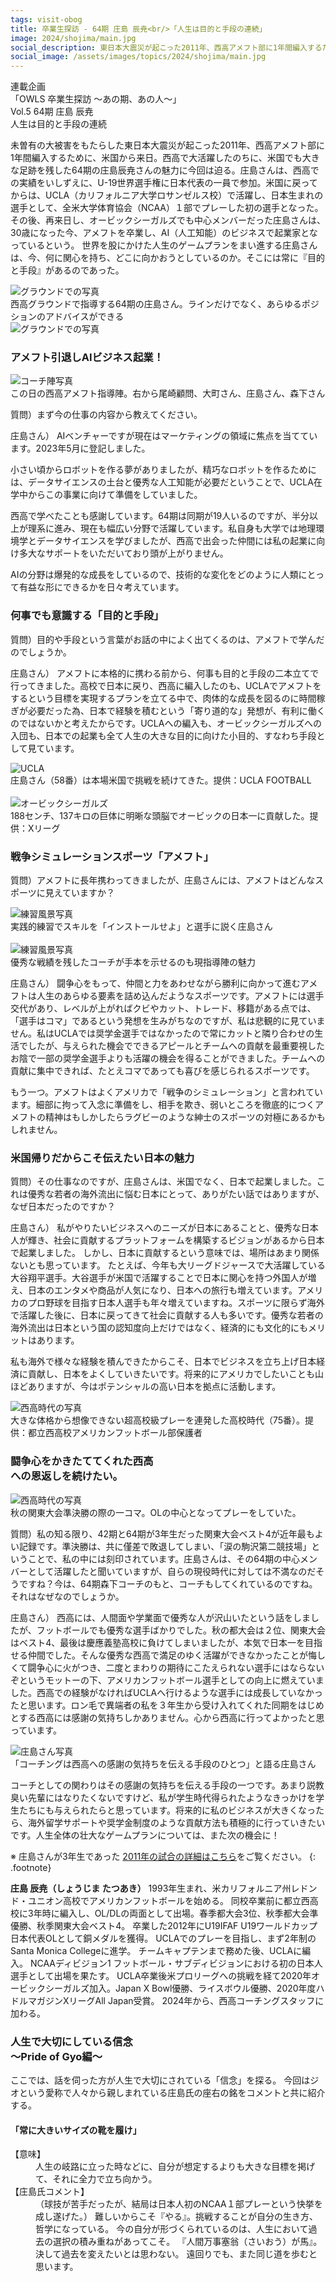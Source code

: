 ```yaml
---
tags: visit-obog
title: 卒業生探訪 - 64期 庄島 辰尭<br/>「人生は目的と手段の連続」
image: 2024/shojima/main.jpg
social_description: 東日本大震災が起こった2011年、西高アメフト部に1年間編入するために、米国から来日。西高で大活躍したのちに、米国でも大きな足跡を残した64期の庄島辰尭さんの魅力に迫る。世界を股にかけた人生のゲームプランをまい進する庄島さんは、今、何に関心を持ち、どこに向かおうとしているのか。そこには常に『目的と手段』があるのであった。
social_image: /assets/images/topics/2024/shojima/main.jpg
---
```

<div class="topic-heading">
<div class="topic-lead">
連載企画<br/>
「OWLS 卒業生探訪 ～あの期、あの人～」<br/>
Vol.5 64期 庄島 辰尭
</div>
<div class="topic-title">
人生は目的と手段の連続
</div>
</div>

未曽有の大被害をもたらした東日本大震災が起こった2011年、西高アメフト部に1年間編入するために、米国から来日。西高で大活躍したのちに、米国でも大きな足跡を残した64期の庄島辰尭さんの魅力に今回は迫る。庄島さんは、西高での実績をいしずえに、U-19世界選手権に日本代表の一員で参加。米国に戻ってからは、UCLA（カリフォルニア大学ロサンゼルス校）で活躍し、日本生まれの選手として、全米大学体育協会（NCAA）１部でプレーした初の選手となった。その後、再来日し、オービックシーガルズでも中心メンバーだった庄島さんは、30歳になった今、アメフトを卒業し、AI（人工知能）のビジネスで起業家となっているという。
世界を股にかけた人生のゲームプランをまい進する庄島さんは、今、何に関心を持ち、どこに向かおうとしているのか。そこには常に『目的と手段』があるのであった。


<div class="image-box left">
<img src="/assets/images/topics/2024/shojima/ground1.jpg" alt="グラウンドでの写真"><br/>
西高グラウンドで指導する64期の庄島さん。ラインだけでなく、あらゆるポジションのアドバイスができる<br/>
</div>
<div class="image-box right">
<img src="/assets/images/topics/2024/shojima/ground2.jpg" alt="グラウンドでの写真"><br/>
</div>


### アメフト引退しAIビジネス起業！

<div class="image-box right">
<img src="/assets/images/topics/2024/shojima/coaches.jpg" alt="コーチ陣写真"><br/>
この日の西高アメフト指導陣。右から尾崎顧問、大町さん、庄島さん、森下さん
</div>

質問）まず今の仕事の内容から教えてください。

庄島さん）
AIベンチャーですが現在はマーケティングの領域に焦点を当てています。2023年5月に登記しました。

小さい頃からロボットを作る夢がありましたが、精巧なロボットを作るためには、データサイエンスの土台と優秀な人工知能が必要だということで、UCLA在学中からこの事業に向けて準備をしていました。

西高で学べたことも感謝しています。64期は同期が19人いるのですが、半分以上が理系に進み、現在も幅広い分野で活躍しています。私自身も大学では地理環境学とデータサイエンスを学びましたが、西高で出会った仲間には私の起業に向け多大なサポートをいただいており頭が上がりません。

AIの分野は爆発的な成長をしているので、技術的な変化をどのように人類にとって有益な形にできるかを日々考えています。


### 何事でも意識する「目的と手段」

質問）目的や手段という言葉がお話の中によく出てくるのは、アメフトで学んだのでしょうか。

庄島さん）
アメフトに本格的に携わる前から、何事も目的と手段の二本立てで行ってきました。高校で日本に戻り、西高に編入したのも、UCLAでアメフトをするという目標を実現するプランを立てる中で、肉体的な成長を図るのに時間稼ぎが必要だった為、日本で経験を積むという「寄り道的な」発想が、有利に働くのではないかと考えたからです。UCLAへの編入も、オービックシーガルズへの入団も、日本での起業も全て人生の大きな目的に向けた小目的、すなわち手段として見ています。

<div class="image-box center">
<img src="/assets/images/topics/2024/shojima/ucla.jpg" alt="UCLA"><br/>
庄島さん（58番）は本場米国で挑戦を続けてきた。提供：UCLA FOOTBALL<br>
<br>
<img src="/assets/images/topics/2024/shojima/obic.jpg" alt="オービックシーガルズ"><br/>
188センチ、137キロの巨体に明晰な頭脳でオービックの日本一に貢献した。提供：Xリーグ
</div>


### 戦争シミュレーションスポーツ「アメフト」

質問）アメフトに長年携わってきましたが、庄島さんには、アメフトはどんなスポーツに見えていますか？

<div class="image-box left">
<img src="/assets/images/topics/2024/shojima/field-practice.jpg" alt="練習風景写真"><br/>
実践的練習でスキルを「インストールせよ」と選手に説く庄島さん<br/>
<br/>
<img src="/assets/images/topics/2024/shojima/field2.jpg" alt="練習風景写真"><br/>
優秀な戦績を残したコーチが手本を示せるのも現指導陣の魅力
</div>

庄島さん）
闘争心をもって、仲間と力をあわせながら勝利に向かって進むアメフトは人生のあらゆる要素を詰め込んだようなスポーツです。アメフトには選手交代があり、レベルが上がればクビやカット、トレード、移籍がある点では、「選手はコマ」であるという発想を生みがちなのですが、私は悲観的に見ていません。私はUCLAでは奨学金選手ではなかったので常にカットと隣り合わせの生活でしたが、与えられた機会でできるアピールとチームへの貢献を最重要視したお陰で一部の奨学金選手よりも活躍の機会を得ることができました。チームへの貢献に集中できれば、たとえコマであっても喜びを感じられるスポーツです。

もう一つ。アメフトはよくアメリカで「戦争のシミュレーション」と言われています。細部に拘って入念に準備をし、相手を欺き、弱いところを徹底的につくアメフトの精神はもしかしたらラグビーのような紳士のスポーツの対極にあるかもしれません。


### 米国帰りだからこそ伝えたい日本の魅力

質問）その仕事なのですが、庄島さんは、米国でなく、日本で起業しました。これは優秀な若者の海外流出に悩む日本にとって、ありがたい話ではありますが、なぜ日本だったのですか？


庄島さん）
私がやりたいビジネスへのニーズが日本にあることと、優秀な日本人が輝き、社会に貢献するプラットフォームを構築するビジョンがあるから日本で起業しました。
しかし、日本に貢献するという意味では、場所はあまり関係ないとも思っています。
たとえば、今年も大リーグドジャースで大活躍している大谷翔平選手。大谷選手が米国で活躍することで日本に関心を持つ外国人が増え、日本のエンタメや商品が人気になり、日本への旅行も増えています。アメリカのプロ野球を目指す日本人選手も年々増えていますね。スポーツに限らず海外で活躍した後に、日本に戻ってきて社会に貢献する人も多いです。優秀な若者の海外流出は日本という国の認知度向上だけではなく、経済的にも文化的にもメリットはあります。

私も海外で様々な経験を積んできたからこそ、日本でビジネスを立ち上げ日本経済に貢献し、日本をよくしていきたいです。将来的にアメリカでしたいことも山ほどありますが、今はポテンシャルの高い日本を拠点に活動します。

<div class="image-box center">
<img src="/assets/images/topics/2024/shojima/nishi.jpg" alt="西高時代の写真"><br/>
大きな体格から想像できない超高校級プレーを連発した高校時代（75番）。提供：都立西高校アメリカンフットボール部保護者
</div>


### 闘争心をかきたててくれた西高<br/>への恩返しを続けたい。

<div class="image-box right">
<img src="/assets/images/topics/2024/shojima/nishi2.jpg" alt="西高時代の写真"><br/>
秋の関東大会準決勝の際の一コマ。OLの中心となってプレーをしていた。
</div>

質問）私の知る限り、42期と64期が3年生だった関東大会ベスト4が近年最もよい記録です。準決勝は、共に僅差で敗退してしまい、「涙の駒沢第二競技場」ということで、私の中には刻印されています。庄島さんは、その64期の中心メンバーとして活躍したと聞いていますが、自らの現役時代に対しては不満なのだそうですね？今は、64期森下コーチのもと、コーチもしてくれているのですね。それはなぜなのでしょうか。

庄島さん）
西高には、人間面や学業面で優秀な人が沢山いたという話をしましたが、フットボールでも優秀な選手ばかりでした。秋の都大会は２位、関東大会はベスト4、最後は慶應義塾高校に負けてしまいましたが、本気で日本一を目指せる仲間でした。そんな優秀な西高で満足のゆく活躍ができなかったことが悔しくて闘争心に火がつき、二度とまわりの期待にこたえられない選手にはならないぞというモットーの下、アメリカンフットボール選手としての向上に燃えていました。西高での経験がなければUCLAへ行けるような選手には成長していなかったと思います。ロン毛で異端者の私を３年生から受け入れてくれた同期をはじめとする西高には感謝の気持ちしかありません。心から西高に行ってよかったと思っています。

<div class="image-box right">
<img src="/assets/images/topics/2024/shojima/last.jpg" alt="庄島さん写真"><br/>
「コーチングは西高への感謝の気持ちを伝える手段のひとつ」と語る庄島さん
</div>

コーチとしての関わりはその感謝の気持ちを伝える手段の一つです。あまり説教臭い先輩にはなりたくないですけど、私が学生時代得られたようなきっかけを学生たちにも与えられたらと思っています。将来的に私のビジネスが大きくなったら、海外留学サポートや奨学金制度のような貢献方法も積極的に行っていきたいです。人生全体の壮大なゲームプランについては、また次の機会に！

※ 庄島さんが3年生であった [2011年の試合の詳細はこちら](/game/2011/)をご覧ください。
{: .footnote}


<div class="image-box left">
<strong>庄島 辰尭（しょうじま たつあき）</strong>
1993年生まれ、米カリフォルニア州レドンド・ユニオン高校でアメリカンフットボールを始める。
同校卒業前に都立西高校に3年時に編入し、OL/DLの両面として出場。春季都大会3位、秋季都大会準優勝、秋季関東大会ベスト4。
卒業した2012年にU19IFAF U19ワールドカップ日本代表OLとして銅メダルを獲得。
UCLAでのプレーを目指し、まず2年制のSanta Monica Collegeに進学。
チームキャプテンまで務めた後、UCLAに編入。
NCAAディビジョン1 フットボール・サブディビジョンにおける初の日本人選手として出場を果たす。
UCLA卒業後米プロリーグへの挑戦を経て2020年オービックシーガルズ加入。Japan X Bowl優勝、ライスボウル優勝、2020年度ハドルマガジンXリーグAll Japan受賞。
2024年から、西高コーチングスタッフに加わる。
</div>


<div class='column'>
<h3>人生で大切にしている信念<br/>～Pride of Gyo編～</h3>

<p>ここでは、話を伺った方が人生で大切にされている「信念」を探る。
今回はジオという愛称で人々から親しまれている庄島氏の座右の銘をコメントと共に紹介する。</p>

<h4>「常に大きいサイズの靴を履け」</h4>

<dl>
<dt>【意味】</dt>
<dd>人生の岐路に立った時などに、自分が想定するよりも大きな目標を掲げて、それに全力で立ち向かう。</dd>
<dt>【庄島氏コメント】</dt>
<dd>（球技が苦手だったが、結局は日本人初のNCAA１部プレーという快挙を成し遂げた。）
難しいからこそ『やる』。挑戦することが自分の生き方、哲学になっている。
今の自分が形づくられているのは、人生において過去の選択の積み重ねがあってこそ。
『人間万事塞翁（さいおう）が馬』。決して過去を変えたいとは思わない。
遠回りでも、また同じ道を歩むと思います。
</dd>
</dl>
</div>